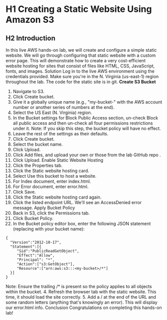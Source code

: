 # H1 Creating a Static Website Using Amazon S3
## H2 Introduction
In this live AWS hands-on lab, we will create and configure a simple static website. We will go through configuring that static website with a custom error page. This will demonstrate how to create a very cost-efficient website hosting for sites that consist of files like HTML, CSS, JavaScript, fonts, and images.
Solution
Log in to the live AWS environment using the credentials provided. Make sure you're in the N. Virginia (us-east-1) region throughout the lab.
The code for the static site is in git.
**Create S3 Bucket**
1.	Navigate to S3.
2.	Click Create bucket.
3.	Give it a globally unique name (e.g., "my-bucket-" with the AWS account number or another series of numbers at the end).
4.	Select the US East (N. Virginia) region.
5.	In the Bucket settings for Block Public Access section, un-check Block all public access and then un-check all four permissions restrictions under it.
Note: If you skip this step, the bucket policy will have no effect.
6.	Leave the rest of the settings as their defaults.
7.	Click Create bucket.
8.	Select the bucket name.
9.	Click Upload.
10.	Click Add files, and upload your own or those from the lab GitHub repo .
11.	Click Upload.
Enable Static Website Hosting
1.	Click the Properties tab.
2.	Click the Static website hosting card.
3.	Select Use this bucket to host a website.
4.	For Index document, enter index.html.
5.	For Error document, enter error.html.
6.	Click Save.
7.	Click the Static website hosting card again.
8.	Click the listed endpoint URL. We'll see an AccessDenied error message.
Apply Bucket Policy
1.	Back in S3, click the Permissions tab.
2.	Click Bucket Policy.
3.	In the Bucket policy editor box, enter the following JSON statement (replacing <my-bucket> with your bucket name):

```
{
  "Version":"2012-10-17",
  "Statement":[{
     "Sid":"PublicReadGetObject",
     "Effect":"Allow",
     "Principal": "*",
     "Action":["s3:GetObject"],
     "Resource":["arn:aws:s3:::<my-bucket>/*"]
  }]
}
```

Note: Ensure the trailing /* is present so the policy applies to all objects within the bucket.
4.	Refresh the browser tab with the static website. This time, it should load the site correctly.
5.	Add a / at the end of the URL and some random letters (anything that's knowingly an error). This will display our error.html info.
Conclusion
Congratulations on completing this hands-on lab!
